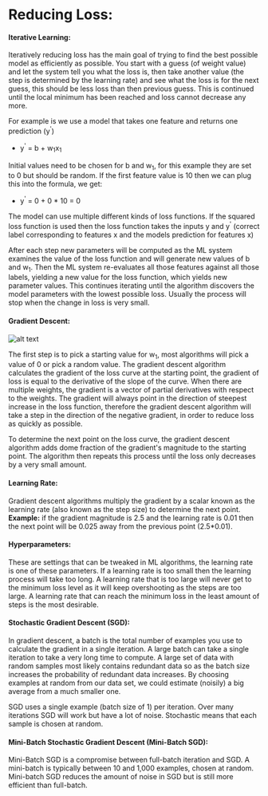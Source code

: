 # Reducing Loss:  
#### Iterative Learning:
Iteratively reducing loss has the main goal of trying to find the best possible model as efficiently as possible. You 
start with a guess (of weight value) and let the system tell you what the loss is, then take another value (the step is 
determined by the learning rate) and see what the loss is for the next guess, this should be less loss than then 
previous guess. This is continued until the local minimum has been reached and loss cannot decrease any more.  

For example is we use a model that takes one feature and returns one prediction (y<sup>'</sup>)
* y<sup>'</sup> = b + w<sub>1</sub>x<sub>1</sub>  

Initial values need to be chosen for b and w<sub>1</sub>, for this example they are set to 0 but should be random. If
the first feature value is 10 then we can plug this into the formula, we get:

* y<sup>'</sup> = 0 + 0 * 10 = 0

The model can use multiple different kinds of loss functions. If the squared loss function is used then the loss
function takes the inputs y and y<sup>'</sup> (correct label corresponding to features x and the models prediction 
for features x)  

After each step new parameters will be computed as the ML system examines the value of the loss function and will
generate new values of b and w<sub>1</sub>. Then the ML system re-evaluates all those features against all those labels,
yielding a new value for the loss function, which yields new parameter values. This continues iterating until the 
algorithm discovers the model parameters with the lowest possible loss. Usually the process will stop when the change
in loss is very small.

#### Gradient Descent:

![alt text](https://developers.google.com/machine-learning/crash-course/images/convex.svg "weight vs loss graph")

The first step is to pick a starting value for w<sub>1</sub>, most algorithms will pick a value of 0 or pick a random
value. The gradient descent algorithm calculates the gradient of the loss curve at the starting point, the gradient of
loss is equal to the derivative of the slope of the curve. When there are multiple weights, the gradient is a vector of 
partial derivatives with respect to the weights. The gradient will always point in the direction of steepest increase
in the loss function, therefore the gradient descent algorithm will take a step in the direction of the negative 
gradient, in order to reduce loss as quickly as possible.  

To determine the next point on the loss curve, the gradient descent algorithm adds dome fraction of the gradient's 
magnitude to the starting point. The algorithm then repeats this process until the loss only decreases by a very small
amount.

#### Learning Rate:  
Gradient descent algorithms multiply the gradient by a scalar known as the learning rate (also known as the step size)
to determine the next point.  
**Example:** if the gradient magnitude is 2.5 and the learning rate is 0.01 then the next point will be 0.025 away
from the previous point (2.5*0.01).  

#### Hyperparameters:  
These are settings that can be tweaked in ML algorithms, the learning rate is one of these parameters. If a learning 
rate is too small then the learning process will take too long. A learning rate that is too large will never get to the
minimum loss level as it will keep overshooting as the steps are too large. A learning rate that can reach the minimum 
loss in the least amount of steps is the most desirable.

#### Stochastic Gradient Descent (SGD):  
In gradient descent, a batch is the total number of examples you use to calculate the gradient in a single iteration.
A large batch can take a single iteration to take a very long time to compute. A large set of data with random samples
most likely contains redundant data so as the batch size increases the probability of redundant data increases.
By choosing examples at random from our data set, we could estimate (noisily) a big average from a much smaller one.  

SGD uses a single example (batch size of 1) per iteration. Over many iterations SGD will work but have a lot of noise.
Stochastic means that each sample is chosen at random.  

#### Mini-Batch Stochastic Gradient Descent (Mini-Batch SGD):  
Mini-Batch SGD is a compromise between full-batch iteration and SGD. A mini-batch is typically between 10 and 1,000 
examples, chosen at random. Mini-batch SGD reduces the amount of noise in SGD but is still more efficient than 
full-batch.
